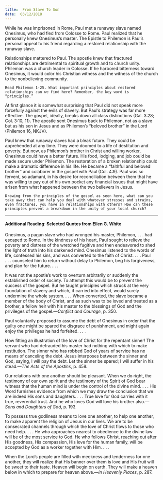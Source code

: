 ```yaml
---
title:  From Slave To Son
date:  03/12/2018
---
```


While he was imprisoned in Rome, Paul met a runaway slave named Onesimus, who had fled from Colosse to Rome. Paul realized that he personally knew Onesimus’s master. The Epistle to Philemon is Paul’s personal appeal to his friend regarding a restored relationship with the runaway slave.

Relationships mattered to Paul. The apostle knew that fractured relationships are detrimental to spiritual growth and to church unity. Philemon was a church leader in Colosse. If he harbored bitterness toward Onesimus, it would color his Christian witness and the witness of the church to the nonbelieving community.

`Read Philemon 1-25. What important principles about restored relationships can we find here? Remember, the key word is “principles.”`

At first glance it is somewhat surprising that Paul did not speak more forcefully against the evils of slavery. But Paul’s strategy was far more effective. The gospel, ideally, breaks down all class distinctions (Gal. 3:28; Col. 3:10, 11). The apostle sent Onesimus back to Philemon, not as a slave but as his son in Jesus and as Philemon’s “beloved brother” in the Lord (Philemon 16, NKJV).

Paul knew that runaway slaves had a bleak future. They could be apprehended at any time. They were doomed to a life of destitution and poverty. But now, as Philemon’s brother in Christ and willing worker, Onesimus could have a better future. His food, lodging, and job could be made secure under Philemon. The restoration of a broken relationship could make a dramatic difference in his life. He became a “faithful and beloved brother” and colaborer in the gospel with Paul (Col. 4:9). Paul was so fervent, so adamant, in his desire for reconciliation between them that he was willing to pay out of his own pocket any financial issues that might have arisen from what happened between the two believers in Jesus.

`Drawing from the principles of the gospel as seen here, what can you take away that can help you deal with whatever stresses and strains, even fractures, you have in relationships with others? How can these principles prevent a breakdown in the unity of your local church?`

---

#### Additional Reading: Selected Quotes from Ellen G. White

Onesimus, a pagan slave who had wronged his master, Philemon, . . . had escaped to Rome. In the kindness of his heart, Paul sought to relieve the poverty and distress of the wretched fugitive and then endeavored to shed the light of truth into his darkened mind. Onesimus listened to the words of life, confessed his sins, and was converted to the faith of Christ. . . . Paul . . . counseled him to return without delay to Philemon, beg his forgiveness, and plan for the future. . . .  

It was not the apostle’s work to overturn arbitrarily or suddenly the established order of society. To attempt this would be to prevent the success of the gospel. But he taught principles which struck at the very foundation of slavery and which, if carried into effect, would surely undermine the whole system. . . . When converted, the slave became a member of the body of Christ, and as such was to be loved and treated as a brother, a fellow heir with his master to the blessings of God and the privileges of the gospel.—_Conflict and Courage_, p. 350.

Paul voluntarily proposed to assume the debt of Onesimus in order that the guilty one might be spared the disgrace of punishment, and might again enjoy the privileges he had forfeited. . . .  

How fitting an illustration of the love of Christ for the repentant sinner! The servant who had defrauded his master had nothing with which to make restitution. The sinner who has robbed God of years of service has no means of canceling the debt. Jesus interposes between the sinner and God, saying, I will pay the debt. Let the sinner be spared; I will suffer in his stead.—_The Acts of the Apostles_, p. 458.

Our relations with one another should be pleasant. When we do right, the testimony of our own spirit and the testimony of the Spirit of God bear witness that the human mind is under the control of the divine mind. . . . His Word furnishes evidence from which we may draw the conclusion that we are indeed His sons and daughters. . . . True love for God carries with it true, reverential trust. And he who loves God will love his brother also.—_Sons and Daughters of God_, p. 193. 

To possess true godliness means to love one another, to help one another, to make apparent the religion of Jesus in our lives. We are to be consecrated channels through which the love of Christ flows to those who need help. . . . He who approaches nearest to obedience to the divine law will be of the most service to God. He who follows Christ, reaching out after His goodness, His compassion, His love for the human family, will be accepted by God as a worker together with Him. . . . 

When the Lord’s people are filled with meekness and tenderness for one another, they will realize that His banner over them is love and His fruit will be sweet to their taste. Heaven will begin on earth. They will make a heaven below in which to prepare for heaven above.—_In Heavenly Places_, p. 287.